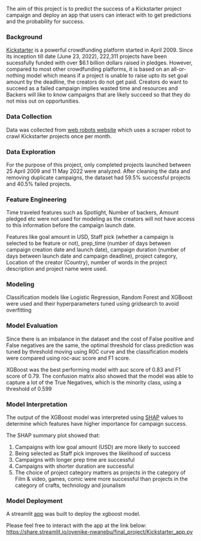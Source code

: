 The aim of this project is to predict the success of a Kickstarter project campaign and deploy an app that users can interact with to get predictions and the probability for success.

### Background

[Kickstarter](https://www.kickstarter.com) is a powerful crowdfunding platform started in April 2009. Since its inception till date (June 23, 2022), 222,311 projects have been sucessfully funded with over $6.1 billion dollars raised in pledges. However, compared to most other crowdfunding platforms, it is based on an all-or-nothing model which means if a project is unable to raise upto its set goal amount by the deadline, the creators do not get paid. Creators do want to succeed as a failed campaign implies wasted time and resources and Backers will like to know campaigns that are likely succeed so that they do not miss out on opportunities.

### Data Collection
Data was collected from [web robots website](https://webrobots.io/kickstarter-datasets) which uses a scraper robot to crawl Kickstarter projects once per month.

### Data Exploration
For the purpose of this project, only completed projects launched between 25 April 2009 and 11 May 2022 were analyzed. After cleaning the data and removing duplicate campaigns, the dataset had 59.5% successful projects and 40.5% failed projects. 

### Feature Engineering
Time traveled features such as Spotlight, Number of backers, Amount pledged etc were not used for modeling as the creators will not have access to this information before the campaign launch date.

Features like goal amount in USD, Staff pick (whether a campaign is selected to be feature or not), prep_time (number of days between campaign creation date and launch date), campaign duration (number of days between launch date and campaign deadline), project category, Location of the creator (Country), number of words in the project description and project name were used.

### Modeling
Classification models like Logistic Regression, Random Forest and XGBoost were used and their hyperparameters tuned using gridsearch to avoid overfitting

### Model Evaluation
Since there is an imbalance in the dataset and the cost of False positive and False negatives are the same, the optimal threshold for class prediction was tuned by threshold moving using R0C curve and the classification models were compared using roc-auc score and F1 score.

XGBoost was the best performing model with auc score of 0.83 and F1 score of 0.79. The confusion matrix also showed that the model was able to capture a lot of the True Negatives, which is the minority class, using a threshold of 0.599

### Model Interpretation
The output of the XGBoost model was interpreted using [SHAP](https://towardsdatascience.com/interpretable-machine-learning-with-xgboost-9ec80d148d27) values to determine which features have higher importance for campaign success. 

The SHAP summary plot showed that: 
1. Campaigns with low goal amount (USD) are more likely to succeed
2. Being selected as Staff pick improves the likelihood of success
3. Campaigns with longer prep time are successful
4. Campaigns with shorter duration are successful
5. The choice of project category matters as projects in the category of Film & video, games, comic were more successful than projects in the category of crafts, technology and jounalism

### Model Deployment
A streamlit [app](https://share.streamlit.io/oyenike-nwanebu/final_project/Kickstarter_app.py) was built to deploy the xgboost model.

Please feel free to interact with the app at the link below:
https://share.streamlit.io/oyenike-nwanebu/final_project/Kickstarter_app.py